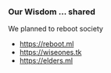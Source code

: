 ---
---
### Our Wisdom ... shared


We planned to reboot society

- https://reboot.ml
- https://wiseones.tk
- https://elders.ml

